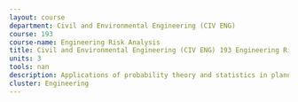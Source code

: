 ```yaml
---
layout: course 
department: Civil and Environmental Engineering (CIV ENG)
course: 193
course-name: Engineering Risk Analysis
title: Civil and Environmental Engineering (CIV ENG) 193 Engineering Risk Analysis
units: 3
tools: nan
description: Applications of probability theory and statistics in planning, analysis, and design of civil engineering systems. Development of probabilistic models for risk and reliability evaluation. Occurrence models; extreme value distributions. Analysis of uncertainties. Introduction to Bayesian statistical decision theory and its application in engineering decision-making.
cluster: Engineering
---
```

